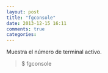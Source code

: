 ```yaml
---
layout: post
title: "fgconsole"
date: 2013-12-15 16:11
comments: true
categories: 
---
```

Muestra el número de terminal activo.

>$ fgconsole

